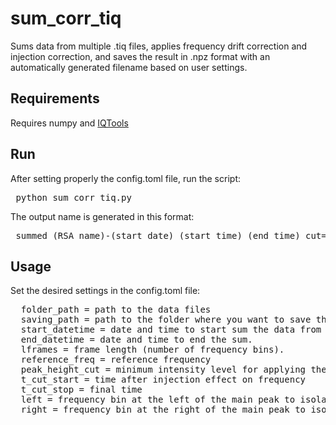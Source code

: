 # sum_corr_tiq
Sums data from multiple .tiq files, applies frequency drift correction and injection correction, and saves the result in .npz format with an automatically generated filename based on user settings.

## Requirements
Requires numpy and [IQTools](https://github.com/xaratustrah/iqtools)

## Run
After setting properly the config.toml file, run the script:
<pre lang="markdown"> python sum_corr_tiq.py </pre>

The output name is generated in this format:
<pre lang="markdown"> summed_(RSA_name)-(start_date)_(start_time)_(end_time)_cut=(cut).npz </pre>


## Usage
Set the desired settings in the config.toml file:
<pre lang="markdown">  folder_path = path to the data files
  saving_path = path to the folder where you want to save the .npz file
  start_datetime = date and time to start sum the data from (Format: YYYY.MM.DD.HH.MM). 
  end_datetime = date and time to end the sum.
  lframes = frame length (number of frequency bins).
  reference_freq = reference frequency
  peak_height_cut = minimum intensity level for applying the cut  
  t_cut_start = time after injection effect on frequency
  t_cut_stop = final time
  left = frequency bin at the left of the main peak to isolate it (default: 50)
  right = frequency bin at the right of the main peak to isolate it (default: 50)</pre>
